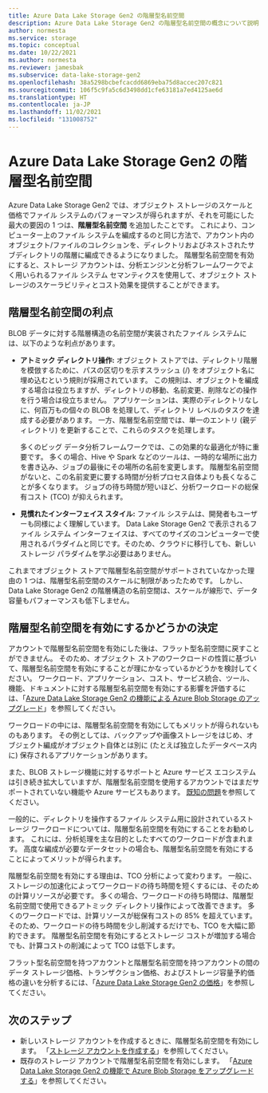 ```yaml
---
title: Azure Data Lake Storage Gen2 の階層型名前空間
description: Azure Data Lake Storage Gen2 の階層型名前空間の概念について説明します
author: normesta
ms.service: storage
ms.topic: conceptual
ms.date: 10/22/2021
ms.author: normesta
ms.reviewer: jamesbak
ms.subservice: data-lake-storage-gen2
ms.openlocfilehash: 38a5298bcbefcacdd6869eba75d8accec207c821
ms.sourcegitcommit: 106f5c9fa5c6d3498dd1cfe63181a7ed4125ae6d
ms.translationtype: HT
ms.contentlocale: ja-JP
ms.lasthandoff: 11/02/2021
ms.locfileid: "131008752"
---
```

# <a name="azure-data-lake-storage-gen2-hierarchical-namespace"></a>Azure Data Lake Storage Gen2 の階層型名前空間

Azure Data Lake Storage Gen2 では、オブジェクト ストレージのスケールと価格でファイル システムのパフォーマンスが得られますが、それを可能にした最大の要因の 1 つは、**階層型名前空間** を追加したことです。 これにより、コンピューター上のファイル システムを編成するのと同じ方法で、アカウント内のオブジェクト/ファイルのコレクションを、ディレクトリおよびネストされたサブディレクトリの階層に編成できるようになりました。 階層型名前空間を有効にすると、ストレージ アカウントは、分析エンジンと分析フレームワークでよく用いられるファイル システム セマンティクスを使用して、オブジェクト ストレージのスケーラビリティとコスト効果を提供することができます。

## <a name="the-benefits-of-a-hierarchical-namespace"></a>階層型名前空間の利点

BLOB データに対する階層構造の名前空間が実装されたファイル システムには、以下のような利点があります。

- **アトミック ディレクトリ操作:** オブジェクト ストアでは、ディレクトリ階層を模倣するために、パスの区切りを示すスラッシュ (/) をオブジェクト名に埋め込むという規則が採用されています。 この規則は、オブジェクトを編成する場合は役立ちますが、ディレクトリの移動、名前変更、削除などの操作を行う場合は役立ちません。 アプリケーションは、実際のディレクトリなしに、何百万もの個々の BLOB を処理して、ディレクトリ レベルのタスクを達成する必要があります。 一方、階層型名前空間では、単一のエントリ (親ディレクトリ) を更新することで、これらのタスクを処理します。

    多くのビッグ データ分析フレームワークでは、この効果的な最適化が特に重要です。 多くの場合、Hive や Spark などのツールは、一時的な場所に出力を書き込み、ジョブの最後にその場所の名前を変更します。 階層型名前空間がないと、この名前変更に要する時間が分析プロセス自体よりも長くなることが多くなります。 ジョブの待ち時間が短いほど、分析ワークロードの総保有コスト (TCO) が抑えられます。

- **見慣れたインターフェイス スタイル:** ファイル システムは、開発者もユーザーも同様によく理解しています。 Data Lake Storage Gen2 で表示されるファイル システム インターフェイスは、すべてのサイズのコンピューターで使用されるパラダイムと同じです。そのため、クラウドに移行しても、新しいストレージ パラダイムを学ぶ必要はありません。

これまでオブジェクト ストアで階層型名前空間がサポートされていなかった理由の 1 つは、階層型名前空間のスケールに制限があったためです。 しかし、Data Lake Storage Gen2 の階層構造の名前空間は、スケールが線形で、データ容量もパフォーマンスも低下しません。

## <a name="deciding-whether-to-enable-a-hierarchical-namespace"></a>階層型名前空間を有効にするかどうかの決定

アカウントで階層型名前空間を有効にした後は、フラット型名前空間に戻すことができません。 そのため、オブジェクト ストアのワークロードの性質に基づいて、階層型名前空間を有効にすることが理にかなっているかどうかを検討してください。 ワークロード、アプリケーション、コスト、サービス統合、ツール、機能、ドキュメントに対する階層型名前空間を有効にする影響を評価するには、「[Azure Data Lake Storage Gen2 の機能による Azure Blob Storage のアップグレード](upgrade-to-data-lake-storage-gen2.md)」を参照してください。

ワークロードの中には、階層型名前空間を有効にしてもメリットが得られないものもあります。 その例としては、バックアップや画像ストレージをはじめ、オブジェクト編成がオブジェクト自体とは別に (たとえば独立したデータベース内に) 保存されるアプリケーションがあります。

また、BLOB ストレージ機能に対するサポートと Azure サービス エコシステムは引き続き拡大していますが、階層型名前空間を使用するアカウントではまだサポートされていない機能や Azure サービスもあります。 [既知の問題](data-lake-storage-known-issues.md)を参照してください。

一般的に、ディレクトリを操作するファイル システム用に設計されているストレージ ワークロードについては、階層型名前空間を有効にすることをお勧めします。 これには、分析処理を主な目的としたすべてのワークロードが含まれます。 高度な編成が必要なデータセットの場合も、階層型名前空間を有効にすることによってメリットが得られます。

階層型名前空間を有効にする理由は、TCO 分析によって変わります。 一般に、ストレージの加速化によってワークロードの待ち時間を短くするには、そのための計算リソースが必要です。 多くの場合、ワークロードの待ち時間は、階層型名前空間で使用できるアトミック ディレクトリ操作によって改善できます。 多くのワークロードでは、計算リソースが総保有コストの 85% を超えています。そのため、ワークロードの待ち時間を少し削減するだけでも、TCO を大幅に節約できます。 階層型名前空間を有効にするとストレージ コストが増加する場合でも、計算コストの削減によって TCO は低下します。

フラット型名前空間を持つアカウントと階層型名前空間を持つアカウントの間のデータ ストレージ価格、トランザクション価格、およびストレージ容量予約価格の違いを分析するには、「[Azure Data Lake Storage Gen2 の価格](https://azure.microsoft.com/pricing/details/storage/data-lake/)」を参照してください。

## <a name="next-steps"></a>次のステップ

- 新しいストレージ アカウントを作成するときに、階層型名前空間を有効にします。 「[ストレージ アカウントを作成する](../common/storage-account-create.md)」を参照してください。
- 既存のストレージ アカウントで階層型名前空間を有効にします。 「[Azure Data Lake Storage Gen2 の機能で Azure Blob Storage をアップグレードする](upgrade-to-data-lake-storage-gen2-how-to.md)」を参照してください。
